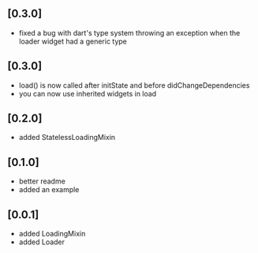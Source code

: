 ## [0.3.0]

* fixed a bug with dart's type system throwing an exception when the loader widget had a generic type 

## [0.3.0]

* load() is now called after initState and before didChangeDependencies
* you can now use inherited widgets in load

## [0.2.0]

* added StatelessLoadingMixin

## [0.1.0]

* better readme
* added an example

## [0.0.1]

* added LoadingMixin
* added Loader
